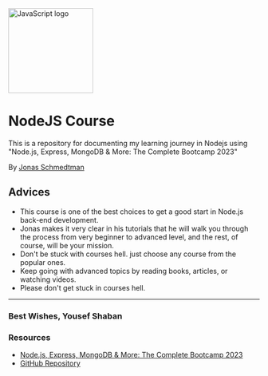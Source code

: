 <img src="https://www.vectorlogo.zone/logos/nodejs/nodejs-ar21.svg" width="170px" alt="JavaScript logo">

# NodeJS Course
<p>This is a repository for documenting my learning journey in Nodejs using "Node.js, Express, MongoDB & More: The Complete Bootcamp 2023"</p>
<p>By <a href="https://github.com/jonasschmedtmann" style="text-align:center;">Jonas Schmedtman</a></p>

## Advices
- This course is one of the best choices to get a good start in Node.js back-end development.
- Jonas makes it very clear in his tutorials that he will walk you through the process from very beginner to advanced level, and the rest, of course, will be your mission.
- Don't be stuck with courses hell. just choose any course from the popular ones.
- Keep going with advanced topics by reading books, articles, or watching videos.
- Please don't get stuck in courses hell.

- - - -
### Best Wishes, Yousef Shaban
### Resources
- <a href="https://www.udemy.com/course/nodejs-express-mongodb-bootcamp/">Node.js, Express, MongoDB & More: The Complete Bootcamp 2023</a>
- <a href="https://github.com/jonasschmedtmann/complete-node-bootcamp">GitHub Repository</a>
